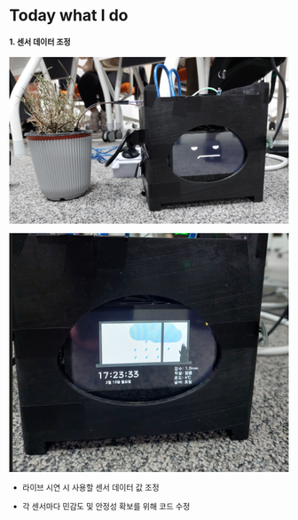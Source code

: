 # Today what I do

#### 1. 센서 데이터 조정

![image.png](./image.png)

![image-1.png](./image-1.png)

- 라이브 시연 시 사용할 센서 데이터 값 조정

- 각 센서마다 민감도 및 안정성 확보를 위해 코드 수정
